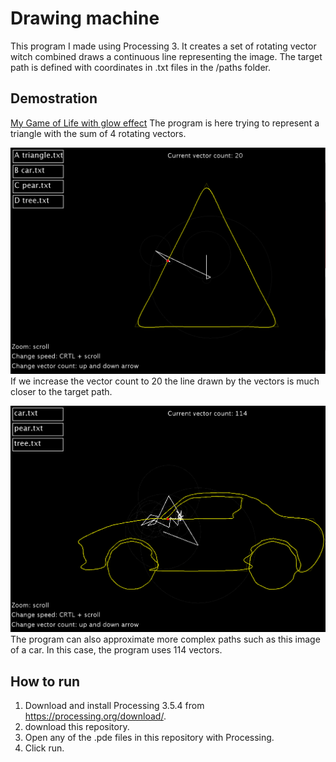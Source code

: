 # Drawing machine
This program I made using Processing 3. It creates a set of rotating vector witch combined draws a continuous line representing the image. The target path is defined with coordinates in .txt files in the /paths folder.

## Demostration
[My Game of Life with glow effect](/screenshots/triangle4.png?raw=true)
The program is here trying to represent a triangle with the sum of 4 rotating vectors.

![My Game of Life with glow effect](/screenshots/triangle20.png?raw=true)
If we increase the vector count to 20 the line drawn by the vectors is much closer to the target path.

![My Game of Life with glow effect](/screenshots/car114.png?raw=true)
The program can also approximate more complex paths such as this image of a car. In this case, the program uses 114 vectors.

## How to run
1. Download and install Processing 3.5.4 from https://processing.org/download/.
2. download this repository.
3. Open any of the .pde files in this repository with Processing.
4. Click run.